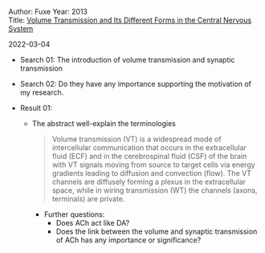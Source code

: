 Author: Fuxe 
Year: 2013  
Title: [Volume Transmission and Its Different Forms in the Central Nervous System](../8_Resources/Articles/Fuxe_2013_Volume%20Transmission%20and%20Its%20Different%20Forms%20in%20the%20Central%20Nervous%20System.pdf)

2022-03-04
- Search 01: The introduction of volume transmission and synaptic transmission
- Search 02: Do they have any importance supporting the motivation of my research.

- Result 01:
	- The abstract well-explain the terminologies
		
		> Volume transmission (VT) is a widespread mode of intercellular communication that occurs in the extracellular fluid (ECF) and in the cerebrospinal fluid (CSF) of the brain with VT signals moving from source to target cells via energy gradients leading to diffusion and convection (flow). The VT channels are diffusely forming a plexus in the extracellular space, while in wiring transmission (WT) the channels (axons, terminals) are private.

		- Further questions:
			- Does ACh act like DA?
			- Does the link between the volume and synaptic transmission of ACh has any importance or significance?
